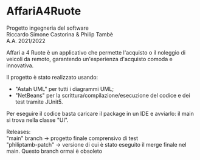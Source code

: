 # AffariA4Ruote
Progetto ingegneria del software <br>
Riccardo Simone Castorina & Philip Tambè <br>
A.A. 2021/2022

Affari a 4 Ruote è un applicativo che permette l'acquisto o il noleggio di veicoli da remoto, garantendo un'esperienza d'acquisto comoda e innovativa.

Il progetto è stato realizzato usando:
- "Astah UML" per tutti i diagrammi UML;
- "NetBeans" per la scrittura/compilazione/esecuzione del codice e dei test tramite JUnit5.

Per eseguire il codice basta caricare il package in un IDE e avviarlo: il main si trova nella classe "UI".


Releases:<br>
"main" branch -> progetto finale comprensivo di test <br>
"philiptamb-patch" -> versione di cui è stato eseguito il merge finale nel main. Questo branch ormai è obsoleto
